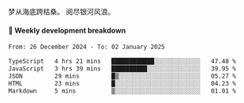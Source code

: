 梦从海底跨枯桑。
阅尽银河风浪。


#### 📝 Weekly development breakdown

<!--START_SECTION:waka-->

```txt
From: 26 December 2024 - To: 02 January 2025

TypeScript   4 hrs 21 mins   ████████████░░░░░░░░░░░░░   47.48 %
JavaScript   3 hrs 39 mins   ██████████░░░░░░░░░░░░░░░   39.95 %
JSON         29 mins         █▒░░░░░░░░░░░░░░░░░░░░░░░   05.27 %
HTML         23 mins         █░░░░░░░░░░░░░░░░░░░░░░░░   04.23 %
Markdown     5 mins          ▒░░░░░░░░░░░░░░░░░░░░░░░░   01.01 %
```

<!--END_SECTION:waka-->



